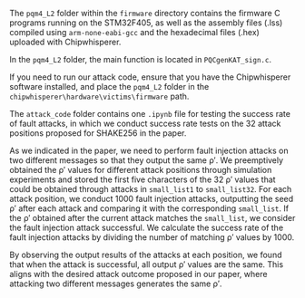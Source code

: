 The `pqm4_L2` folder within the `firmware` directory contains the firmware C programs running on the STM32F405, as well as the assembly files (.lss) compiled using `arm-none-eabi-gcc` and the hexadecimal files (.hex) uploaded with Chipwhisperer.

In the `pqm4_L2` folder, the main function is located in `PQCgenKAT_sign.c`.

If you need to run our attack code, ensure that you have the Chipwhisperer software installed, and place the `pqm4_L2` folder in the `chipwhisperer\hardware\victims\firmware` path.

The `attack_code` folder contains one `.ipynb` file for testing the success rate of fault attacks, in which we conduct success rate tests on the 32 attack positions proposed for SHAKE256 in the paper.

As we indicated in the paper, we need to perform fault injection attacks on two different messages so that they output the same ρ′. We preemptively obtained the ρ′ values for different attack positions through simulation experiments and stored the first five characters of the 32 ρ′ values that could be obtained through attacks in `small_list1` to `small_list32`. For each attack position, we conduct 1000 fault injection attacks, outputting the seed ρ′ after each attack and comparing it with the corresponding `small_list`. If the ρ′ obtained after the current attack matches the `small_list`, we consider the fault injection attack successful. We calculate the success rate of the fault injection attacks by dividing the number of matching ρ′ values by 1000.

By observing the output results of the attacks at each position, we found that when the attack is successful, all output ρ′ values are the same. This aligns with the desired attack outcome proposed in our paper, where attacking two different messages generates the same ρ′.